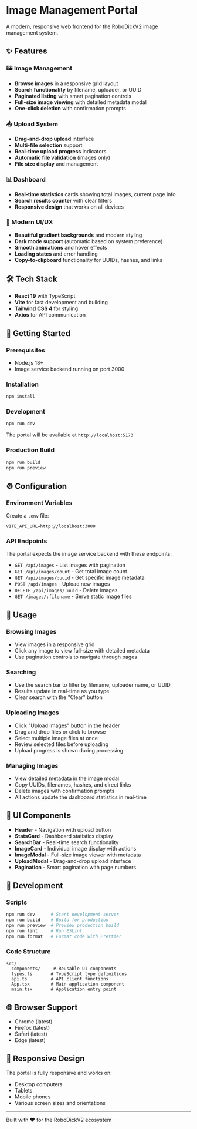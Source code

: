 # Image Management Portal

A modern, responsive web frontend for the RoboDickV2 image management system.

## ✨ Features

### 🖼️ Image Management
- **Browse images** in a responsive grid layout
- **Search functionality** by filename, uploader, or UUID
- **Paginated listing** with smart pagination controls
- **Full-size image viewing** with detailed metadata modal
- **One-click deletion** with confirmation prompts

### 📤 Upload System
- **Drag-and-drop upload** interface
- **Multi-file selection** support
- **Real-time upload progress** indicators
- **Automatic file validation** (images only)
- **File size display** and management

### 📊 Dashboard
- **Real-time statistics** cards showing total images, current page info
- **Search results counter** with clear filters
- **Responsive design** that works on all devices

### 🎨 Modern UI/UX
- **Beautiful gradient backgrounds** and modern styling
- **Dark mode support** (automatic based on system preference)
- **Smooth animations** and hover effects
- **Loading states** and error handling
- **Copy-to-clipboard** functionality for UUIDs, hashes, and links

## 🛠️ Tech Stack

- **React 19** with TypeScript
- **Vite** for fast development and building
- **Tailwind CSS 4** for styling
- **Axios** for API communication

## 🚀 Getting Started

### Prerequisites
- Node.js 18+
- Image service backend running on port 3000

### Installation
```bash
npm install
```

### Development
```bash
npm run dev
```
The portal will be available at `http://localhost:5173`

### Production Build
```bash
npm run build
npm run preview
```

## ⚙️ Configuration

### Environment Variables
Create a `.env` file:
```env
VITE_API_URL=http://localhost:3000
```

### API Endpoints
The portal expects the image service backend with these endpoints:
- `GET /api/images` - List images with pagination
- `GET /api/images/count` - Get total image count  
- `GET /api/images/:uuid` - Get specific image metadata
- `POST /api/images` - Upload new images
- `DELETE /api/images/:uuid` - Delete images
- `GET /images/:filename` - Serve static image files

## 🎯 Usage

### Browsing Images
- View images in a responsive grid
- Click any image to view full-size with detailed metadata
- Use pagination controls to navigate through pages

### Searching
- Use the search bar to filter by filename, uploader name, or UUID
- Results update in real-time as you type
- Clear search with the "Clear" button

### Uploading Images  
- Click "Upload Images" button in the header
- Drag and drop files or click to browse
- Select multiple image files at once
- Review selected files before uploading
- Upload progress is shown during processing

### Managing Images
- View detailed metadata in the image modal
- Copy UUIDs, filenames, hashes, and direct links
- Delete images with confirmation prompts
- All actions update the dashboard statistics in real-time

## 🎨 UI Components

- **Header** - Navigation with upload button
- **StatsCard** - Dashboard statistics display
- **SearchBar** - Real-time search functionality  
- **ImageCard** - Individual image display with actions
- **ImageModal** - Full-size image viewer with metadata
- **UploadModal** - Drag-and-drop upload interface
- **Pagination** - Smart pagination with page numbers

## 🔧 Development

### Scripts
```bash
npm run dev      # Start development server
npm run build    # Build for production  
npm run preview  # Preview production build
npm run lint     # Run ESLint
npm run format   # Format code with Prettier
```

### Code Structure
```
src/
  components/     # Reusable UI components
  types.ts       # TypeScript type definitions
  api.ts         # API client functions
  App.tsx        # Main application component
  main.tsx       # Application entry point
```

## 🌐 Browser Support

- Chrome (latest)
- Firefox (latest) 
- Safari (latest)
- Edge (latest)

## 📱 Responsive Design

The portal is fully responsive and works on:
- Desktop computers
- Tablets  
- Mobile phones
- Various screen sizes and orientations

---

Built with ❤️ for the RoboDickV2 ecosystem
